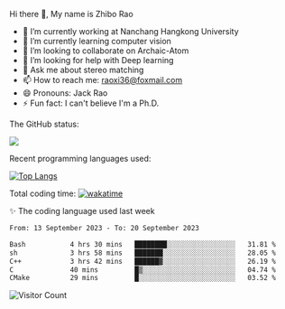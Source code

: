 Hi there 👋, My name is Zhibo Rao
- 🔭 I’m currently working at Nanchang Hangkong University
- 🌱 I’m currently learning computer vision
- 👯 I’m looking to collaborate on Archaic-Atom
- 🤔 I’m looking for help with Deep learning
- 💬 Ask me about stereo matching
- 📫 How to reach me: raoxi36@foxmail.com
- 😄 Pronouns: Jack Rao
- ⚡ Fun fact: I can't believe I'm a Ph.D.

The GitHub status:

![](https://github-readme-stats.vercel.app/api?username=ZhiboRao)

Recent programming languages used:

[![Top Langs](https://github-readme-stats.vercel.app/api/top-langs/?username=ZhiboRao&layout=compact)](https://github.com/anuraghazra/github-readme-stats)

Total coding time: [![wakatime](https://wakatime.com/badge/user/51ec5ec7-4742-4243-9eea-732ade32c0b7.svg)](https://wakatime.com/@51ec5ec7-4742-4243-9eea-732ade32c0b7)

✨ The coding language used last week 
<!--START_SECTION:waka-->

```txt
From: 13 September 2023 - To: 20 September 2023

Bash           4 hrs 30 mins   ████████░░░░░░░░░░░░░░░░░   31.81 %
sh             3 hrs 58 mins   ███████░░░░░░░░░░░░░░░░░░   28.05 %
C++            3 hrs 42 mins   ██████▓░░░░░░░░░░░░░░░░░░   26.19 %
C              40 mins         █▒░░░░░░░░░░░░░░░░░░░░░░░   04.74 %
CMake          29 mins         █░░░░░░░░░░░░░░░░░░░░░░░░   03.52 %
```

<!--END_SECTION:waka-->

![Visitor Count](https://profile-counter.glitch.me/Raohaocheng/count.svg)
